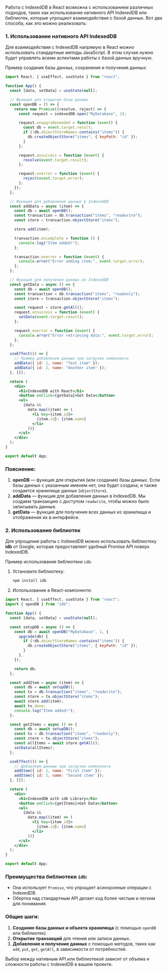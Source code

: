 Работа с IndexedDB в React возможна с использованием различных подходов, таких как использование нативного API IndexedDB или библиотек, которые упрощают взаимодействие с базой данных. Вот два способа, как это можно реализовать:

### 1. **Использование нативного API IndexedDB**

Для взаимодействия с IndexedDB напрямую в React можно использовать стандартные методы JavaScript. В этом случае нужно будет управлять всеми аспектами работы с базой данных вручную.

Пример создания базы данных, сохранения и получения данных:

```jsx
import React, { useEffect, useState } from "react";

function App() {
  const [data, setData] = useState(null);

  // Функция для открытия базы данных
  const openDB = () => {
    return new Promise((resolve, reject) => {
      const request = indexedDB.open("MyDatabase", 1);

      request.onupgradeneeded = function (event) {
        const db = event.target.result;
        if (!db.objectStoreNames.contains("items")) {
          db.createObjectStore("items", { keyPath: "id" });
        }
      };

      request.onsuccess = function (event) {
        resolve(event.target.result);
      };

      request.onerror = function (event) {
        reject(event.target.error);
      };
    });
  };

  // Функция для добавления данных в IndexedDB
  const addData = async (item) => {
    const db = await openDB();
    const transaction = db.transaction("items", "readwrite");
    const store = transaction.objectStore("items");

    store.add(item);

    transaction.oncomplete = function () {
      console.log("Item added!");
    };

    transaction.onerror = function (event) {
      console.error("Error adding item:", event.target.error);
    };
  };

  // Функция для получения данных из IndexedDB
  const getData = async () => {
    const db = await openDB();
    const transaction = db.transaction("items", "readonly");
    const store = transaction.objectStore("items");

    const request = store.getAll();
    request.onsuccess = function (event) {
      setData(event.target.result);
    };

    request.onerror = function (event) {
      console.error("Error retrieving data:", event.target.error);
    };
  };

  useEffect(() => {
    // Пример добавления данных при загрузке компонента
    addData({ id: 1, name: "Test item" });
    addData({ id: 2, name: "Another item" });
  }, []);

  return (
    <div>
      <h1>IndexedDB with React</h1>
      <button onClick={getData}>Get Data</button>
      <ul>
        {data &&
          data.map((item) => (
            <li key={item.id}>
              {item.id}: {item.name}
            </li>
          ))}
      </ul>
    </div>
  );
}

export default App;
```

### Пояснение:
1. **openDB** — функция для открытия (или создания) базы данных. Если базы данных с указанным именем нет, она будет создана, и также создается хранилище данных (`objectStore`).
2. **addData** — функция для добавления данных в IndexedDB. Мы создаем транзакцию с доступом `readwrite`, чтобы можно было записывать данные.
3. **getData** — функция для получения всех данных из хранилища и отображения их в интерфейсе.

### 2. **Использование библиотек**

Для упрощения работы с IndexedDB можно использовать библиотеку **idb** от Google, которая предоставляет удобный Promise API поверх IndexedDB.

Пример использования библиотеки `idb`:

1. Установите библиотеку:

   ```bash
   npm install idb
   ```

2. Использование в React-компоненте:

```jsx
import React, { useEffect, useState } from "react";
import { openDB } from "idb";

function App() {
  const [data, setData] = useState(null);

  const setupDB = async () => {
    const db = await openDB("MyDatabase", 1, {
      upgrade(db) {
        if (!db.objectStoreNames.contains("items")) {
          db.createObjectStore("items", { keyPath: "id" });
        }
      },
    });

    return db;
  };

  const addItem = async (item) => {
    const db = await setupDB();
    const tx = db.transaction("items", "readwrite");
    const store = tx.objectStore("items");
    await store.add(item);
    await tx.done;
    console.log("Item added!");
  };

  const getItems = async () => {
    const db = await setupDB();
    const tx = db.transaction("items", "readonly");
    const store = tx.objectStore("items");
    const allItems = await store.getAll();
    setData(allItems);
  };

  useEffect(() => {
    // Добавляем данные при загрузке компонента
    addItem({ id: 1, name: "First item" });
    addItem({ id: 2, name: "Second item" });
  }, []);

  return (
    <div>
      <h1>IndexedDB with idb Library</h1>
      <button onClick={getItems}>Get Data</button>
      <ul>
        {data &&
          data.map((item) => (
            <li key={item.id}>
              {item.id}: {item.name}
            </li>
          ))}
      </ul>
    </div>
  );
}

export default App;
```

### Преимущества библиотеки `idb`:
- Она использует `Promise`, что упрощает асинхронные операции с IndexedDB.
- Обертка над стандартным API делает код более чистым и легким для понимания.

### Общие шаги:
1. **Создание базы данных и объекта хранилища** (с помощью `openDB` или библиотек).
2. **Открытие транзакций** для чтения или записи данных.
3. **Добавление и получение данных** с помощью методов, таких как `add`, `put`, `get`, `getAll`, в зависимости от потребностей.

Выбор между нативным API или библиотекой зависит от объема и сложности работы с IndexedDB в вашем проекте.

